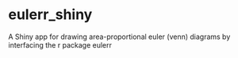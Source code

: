 # eulerr_shiny
A Shiny app for drawing area-proportional euler (venn) diagrams by interfacing the r package eulerr
